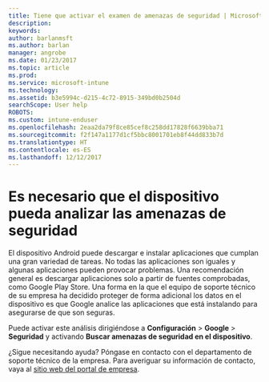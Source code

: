 ```yaml
---
title: Tiene que activar el examen de amenazas de seguridad | Microsoft Docs
description: 
keywords: 
author: barlanmsft
ms.author: barlan
manager: angrobe
ms.date: 01/23/2017
ms.topic: article
ms.prod: 
ms.service: microsoft-intune
ms.technology: 
ms.assetid: b3e5994c-d215-4c72-8915-349bd0b2504d
searchScope: User help
ROBOTS: 
ms.custom: intune-enduser
ms.openlocfilehash: 2eaa2da79f8ce85cef8c258dd17828f6639bba71
ms.sourcegitcommit: f2f147a1177d1cf5bbc8001701eb8f44dd833b7d
ms.translationtype: HT
ms.contentlocale: es-ES
ms.lasthandoff: 12/12/2017
---
```

# <a name="you-need-to-make-your-device-able-to-scan-for-security-threats"></a>Es necesario que el dispositivo pueda analizar las amenazas de seguridad

El dispositivo Android puede descargar e instalar aplicaciones que cumplan una gran variedad de tareas. No todas las aplicaciones son iguales y algunas aplicaciones pueden provocar problemas. Una recomendación general es descargar aplicaciones solo a partir de fuentes comprobadas, como Google Play Store. Una forma en la que el equipo de soporte técnico de su empresa ha decidido proteger de forma adicional los datos en el dispositivo es que Google analice las aplicaciones que está instalando para asegurarse de que son seguras.

Puede activar este análisis dirigiéndose a **Configuración** > **Google** > **Seguridad** y activando **Buscar amenazas de seguridad en el dispositivo**.

¿Sigue necesitando ayuda? Póngase en contacto con el departamento de soporte técnico de la empresa. Para averiguar su información de contacto, vaya al [sitio web del portal de empresa](https://portal.manage.microsoft.com#HelpDeskDialog).
